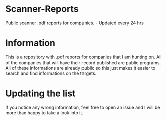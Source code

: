 # Scanner-Reports
Public scanner .pdf reports for companies. - Updated every 24 hrs 


# Information
This is a repository with .pdf reports for companies that I am hunting on. All of the companies that will have their record published are public programs. All of these informations are already public so this just makes it easier to search and find informations on the targets. 

# Updating the list
If you notice any wrong information, feel free to open an issue and I will be more than happy to take a look into it. 
